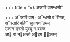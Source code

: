 +++
title = "०३ अकारि वामन्धसो"

+++
अ᳓कारि वाम् · अ᳓न्धसो व᳓रीमन्न्  
अ᳓स्तारि बर्हिः᳓ सुप्रायण᳓तमम्  
उत्तान᳓हस्तो युवयु᳓र् ववन्द  
आ᳓ वां न᳓क्षन्तो अ᳓द्रय आ᳐ञ्जन्